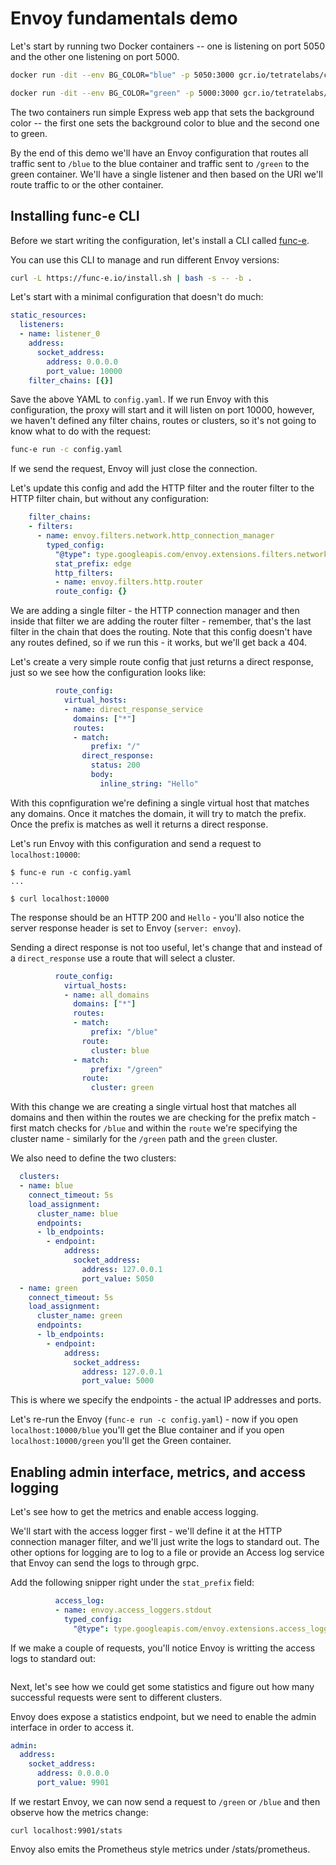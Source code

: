 # Envoy fundamentals demo

Let's start by running two Docker containers -- one is listening on port 5050 and the other one listening on port 5000.

```sh
docker run -dit --env BG_COLOR="blue" -p 5050:3000 gcr.io/tetratelabs/color-app:1.0.0

docker run -dit --env BG_COLOR="green" -p 5000:3000 gcr.io/tetratelabs/color-app:1.0.0
```

The two containers run simple Express web app that sets the background color -- the first one sets the background color to blue and the second one to green.

By the end of this demo we'll have an Envoy configuration that routes all traffic sent to `/blue` to the blue container and traffic sent to `/green` to the green container. We'll have a single listener and then based on the URI we'll route traffic to or the other container.

## Installing func-e CLI

Before we start writing the configuration, let's install a CLI called [func-e](https://func-e.io).

You can use this CLI to manage and run different Envoy versions:

```sh
curl -L https://func-e.io/install.sh | bash -s -- -b .
```

Let's start with a minimal configuration that doesn't do much: 

```yaml
static_resources:
  listeners:
  - name: listener_0
    address:
      socket_address:
        address: 0.0.0.0
        port_value: 10000
    filter_chains: [{}]
```

Save the above YAML to `config.yaml`. If we run Envoy with this configuration, the proxy will start and it will listen on port 10000, however, we haven't defined any filter chains, routes or clusters, so it's not going to know what to do with the request:

```sh
func-e run -c config.yaml
```

If we send the request, Envoy will just close the connection.

Let's update this config and add the HTTP filter and the router filter to the HTTP filter chain, but without any configuration:

```yaml
    filter_chains:
    - filters:
      - name: envoy.filters.network.http_connection_manager
        typed_config:
          "@type": type.googleapis.com/envoy.extensions.filters.network.http_connection_manager.v3.HttpConnectionManager
          stat_prefix: edge
          http_filters:
          - name: envoy.filters.http.router
          route_config: {}
```

We are adding a single filter - the HTTP connection manager and then inside that filter we are adding the router filter - remember, that's the last filter in the chain that does the routing. Note that this config doesn't have any routes defined, so if we run this - it works, but we'll get back a 404.

Let's create a very simple route config that just returns a direct response, just so we see how the configuration looks like:

```yaml
          route_config:
            virtual_hosts:
            - name: direct_response_service
              domains: ["*"]
              routes:
              - match:
                  prefix: "/"
                direct_response:
                  status: 200
                  body:
                    inline_string: "Hello"
```

With this copnfiguration we're defining a single virtual host that matches any domains. Once it matches the domain, it will try to match the prefix. Once the prefix is matches as well it returns a direct response.

Let's run Envoy with this configuration and send a request to `localhost:10000`:

```
$ func-e run -c config.yaml
...

$ curl localhost:10000
```

The response should be an HTTP 200 and `Hello` - you'll also notice the server response header is set to Envoy (`server: envoy`).

Sending a direct response is not too useful, let's change that and instead of a `direct_response` use a route that will select a cluster.

```yaml
          route_config:
            virtual_hosts:
            - name: all_domains
              domains: ["*"]
              routes:
              - match:
                  prefix: "/blue"
                route:
                  cluster: blue
              - match:
                  prefix: "/green"
                route:
                  cluster: green
```

With this change we are creating a single virtual host that matches all domains and then within the routes we are checking for the prefix match - first match checks for `/blue` and within the `route` we're specifying the cluster name - similarly for the `/green` path and the `green` cluster.

We also need to define the two clusters:

```yaml
  clusters:
  - name: blue
    connect_timeout: 5s
    load_assignment:
      cluster_name: blue
      endpoints:
      - lb_endpoints:
        - endpoint:
            address:
              socket_address:
                address: 127.0.0.1
                port_value: 5050
  - name: green
    connect_timeout: 5s
    load_assignment:
      cluster_name: green
      endpoints:
      - lb_endpoints:
        - endpoint:
            address:
              socket_address:
                address: 127.0.0.1
                port_value: 5000
```

This is where we specify the endpoints - the actual IP addresses and ports.

Let's re-run the Envoy (`func-e run -c config.yaml`) - now if you open `localhost:10000/blue` you'll get the Blue container and if you open `localhost:10000/green` you'll get the Green container.

## Enabling admin interface, metrics, and access logging

Let's see how to get the metrics and enable access logging.

We'll start with the access logger first - we'll define it at the HTTP connection manager filter, and we'll just write the logs to standard out. The other options for logging are to log to a file or provide an Access log service that Envoy can send the logs to through grpc.

Add the following snipper right under the `stat_prefix` field:
```yaml
          access_log:
          - name: envoy.access_loggers.stdout
            typed_config:
              "@type": type.googleapis.com/envoy.extensions.access_loggers.stream.v3.StdoutAccessLog
```

If we make a couple of requests, you'll notice Envoy is writting the access logs to standard out:

```sh

```

Next, let's see how we could get some statistics and figure out how many successful requests were sent to different clusters.

Envoy does expose a statistics endpoint, but we need to enable the admin interface in order to access it.

```yaml
admin:
  address:
    socket_address:
      address: 0.0.0.0
      port_value: 9901
```

If we restart Envoy, we can now send a request to `/green` or `/blue` and then observe how the metrics change:

```
curl localhost:9901/stats
```

Envoy also emits the Prometheus style metrics under /stats/prometheus.
